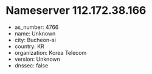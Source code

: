 # Nameserver 112.172.38.166

* as_number: 4766
* name: Unknown
* city: Bucheon-si
* country: KR
* organization: Korea Telecom
* version: Unknown
* dnssec: false

